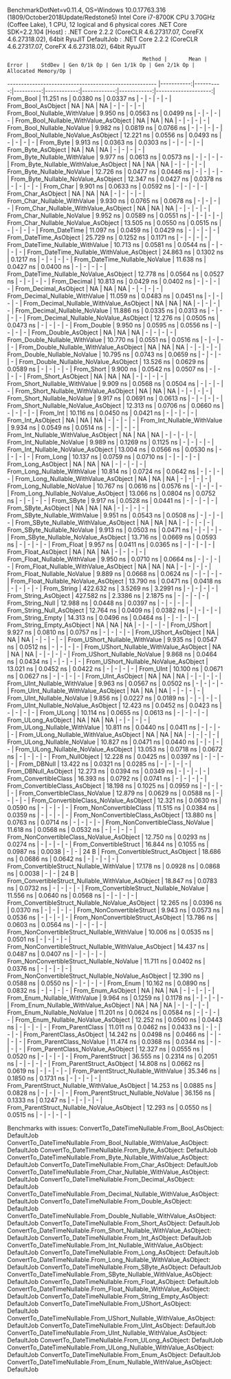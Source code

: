 
BenchmarkDotNet=v0.11.4, OS=Windows 10.0.17763.316 (1809/October2018Update/Redstone5)
Intel Core i7-8700K CPU 3.70GHz (Coffee Lake), 1 CPU, 12 logical and 6 physical cores
.NET Core SDK=2.2.104
  [Host]     : .NET Core 2.2.2 (CoreCLR 4.6.27317.07, CoreFX 4.6.27318.02), 64bit RyuJIT
  DefaultJob : .NET Core 2.2.2 (CoreCLR 4.6.27317.07, CoreFX 4.6.27318.02), 64bit RyuJIT


                                                Method |       Mean |     Error |    StdDev | Gen 0/1k Op | Gen 1/1k Op | Gen 2/1k Op | Allocated Memory/Op |
------------------------------------------------------ |-----------:|----------:|----------:|------------:|------------:|------------:|--------------------:|
                                             From_Bool |  11.251 ns | 0.0380 ns | 0.0337 ns |           - |           - |           - |                   - |
                                    From_Bool_AsObject |         NA |        NA |        NA |           - |           - |           - |                   - |
                          From_Bool_Nullable_WithValue |   9.950 ns | 0.0563 ns | 0.0499 ns |           - |           - |           - |                   - |
                 From_Bool_Nullable_WithValue_AsObject |         NA |        NA |        NA |           - |           - |           - |                   - |
                            From_Bool_Nullable_NoValue |   9.982 ns | 0.0819 ns | 0.0766 ns |           - |           - |           - |                   - |
                   From_Bool_Nullable_NoValue_AsObject |  12.221 ns | 0.0556 ns | 0.0493 ns |           - |           - |           - |                   - |
                                             From_Byte |   9.913 ns | 0.0363 ns | 0.0303 ns |           - |           - |           - |                   - |
                                    From_Byte_AsObject |         NA |        NA |        NA |           - |           - |           - |                   - |
                          From_Byte_Nullable_WithValue |   9.977 ns | 0.0613 ns | 0.0573 ns |           - |           - |           - |                   - |
                 From_Byte_Nullable_WithValue_AsObject |         NA |        NA |        NA |           - |           - |           - |                   - |
                            From_Byte_Nullable_NoValue |  12.726 ns | 0.0477 ns | 0.0446 ns |           - |           - |           - |                   - |
                   From_Byte_Nullable_NoValue_AsObject |  12.347 ns | 0.0427 ns | 0.0378 ns |           - |           - |           - |                   - |
                                             From_Char |   9.901 ns | 0.0633 ns | 0.0592 ns |           - |           - |           - |                   - |
                                    From_Char_AsObject |         NA |        NA |        NA |           - |           - |           - |                   - |
                          From_Char_Nullable_WithValue |   9.930 ns | 0.0765 ns | 0.0678 ns |           - |           - |           - |                   - |
                 From_Char_Nullable_WithValue_AsObject |         NA |        NA |        NA |           - |           - |           - |                   - |
                            From_Char_Nullable_NoValue |   9.952 ns | 0.0589 ns | 0.0551 ns |           - |           - |           - |                   - |
                   From_Char_Nullable_NoValue_AsObject |  13.505 ns | 0.0550 ns | 0.0515 ns |           - |           - |           - |                   - |
                                         From_DateTime |  11.097 ns | 0.0459 ns | 0.0429 ns |           - |           - |           - |                   - |
                                From_DateTime_AsObject |  25.729 ns | 0.1252 ns | 0.1171 ns |           - |           - |           - |                   - |
                      From_DateTime_Nullable_WithValue |  10.713 ns | 0.0581 ns | 0.0544 ns |           - |           - |           - |                   - |
             From_DateTime_Nullable_WithValue_AsObject |  24.863 ns | 0.1302 ns | 0.1217 ns |           - |           - |           - |                   - |
                        From_DateTime_Nullable_NoValue |  11.638 ns | 0.0427 ns | 0.0400 ns |           - |           - |           - |                   - |
               From_DateTime_Nullable_NoValue_AsObject |  12.778 ns | 0.0564 ns | 0.0527 ns |           - |           - |           - |                   - |
                                          From_Decimal |  10.813 ns | 0.0429 ns | 0.0402 ns |           - |           - |           - |                   - |
                                 From_Decimal_AsObject |         NA |        NA |        NA |           - |           - |           - |                   - |
                       From_Decimal_Nullable_WithValue |  11.059 ns | 0.0483 ns | 0.0451 ns |           - |           - |           - |                   - |
              From_Decimal_Nullable_WithValue_AsObject |         NA |        NA |        NA |           - |           - |           - |                   - |
                         From_Decimal_Nullable_NoValue |  11.886 ns | 0.0335 ns | 0.0313 ns |           - |           - |           - |                   - |
                From_Decimal_Nullable_NoValue_AsObject |  12.276 ns | 0.0505 ns | 0.0473 ns |           - |           - |           - |                   - |
                                           From_Double |   9.950 ns | 0.0595 ns | 0.0556 ns |           - |           - |           - |                   - |
                                  From_Double_AsObject |         NA |        NA |        NA |           - |           - |           - |                   - |
                        From_Double_Nullable_WithValue |  10.770 ns | 0.0551 ns | 0.0516 ns |           - |           - |           - |                   - |
               From_Double_Nullable_WithValue_AsObject |         NA |        NA |        NA |           - |           - |           - |                   - |
                          From_Double_Nullable_NoValue |  10.795 ns | 0.0743 ns | 0.0659 ns |           - |           - |           - |                   - |
                 From_Double_Nullable_NoValue_AsObject |  13.526 ns | 0.0629 ns | 0.0589 ns |           - |           - |           - |                   - |
                                            From_Short |   9.900 ns | 0.0542 ns | 0.0507 ns |           - |           - |           - |                   - |
                                   From_Short_AsObject |         NA |        NA |        NA |           - |           - |           - |                   - |
                         From_Short_Nullable_WithValue |   9.909 ns | 0.0568 ns | 0.0504 ns |           - |           - |           - |                   - |
                From_Short_Nullable_WithValue_AsObject |         NA |        NA |        NA |           - |           - |           - |                   - |
                           From_Short_Nullable_NoValue |   9.917 ns | 0.0691 ns | 0.0613 ns |           - |           - |           - |                   - |
                  From_Short_Nullable_NoValue_AsObject |  12.313 ns | 0.0706 ns | 0.0660 ns |           - |           - |           - |                   - |
                                              From_Int |  10.116 ns | 0.0450 ns | 0.0421 ns |           - |           - |           - |                   - |
                                     From_Int_AsObject |         NA |        NA |        NA |           - |           - |           - |                   - |
                           From_Int_Nullable_WithValue |   9.934 ns | 0.0549 ns | 0.0514 ns |           - |           - |           - |                   - |
                  From_Int_Nullable_WithValue_AsObject |         NA |        NA |        NA |           - |           - |           - |                   - |
                             From_Int_Nullable_NoValue |   9.989 ns | 0.1269 ns | 0.1125 ns |           - |           - |           - |                   - |
                    From_Int_Nullable_NoValue_AsObject |  13.004 ns | 0.0566 ns | 0.0530 ns |           - |           - |           - |                   - |
                                             From_Long |  10.137 ns | 0.0759 ns | 0.0710 ns |           - |           - |           - |                   - |
                                    From_Long_AsObject |         NA |        NA |        NA |           - |           - |           - |                   - |
                          From_Long_Nullable_WithValue |  10.814 ns | 0.0724 ns | 0.0642 ns |           - |           - |           - |                   - |
                 From_Long_Nullable_WithValue_AsObject |         NA |        NA |        NA |           - |           - |           - |                   - |
                            From_Long_Nullable_NoValue |  10.767 ns | 0.0616 ns | 0.0576 ns |           - |           - |           - |                   - |
                   From_Long_Nullable_NoValue_AsObject |  13.066 ns | 0.0804 ns | 0.0752 ns |           - |           - |           - |                   - |
                                            From_SByte |   9.917 ns | 0.0528 ns | 0.0441 ns |           - |           - |           - |                   - |
                                   From_SByte_AsObject |         NA |        NA |        NA |           - |           - |           - |                   - |
                         From_SByte_Nullable_WithValue |   9.951 ns | 0.0543 ns | 0.0508 ns |           - |           - |           - |                   - |
                From_SByte_Nullable_WithValue_AsObject |         NA |        NA |        NA |           - |           - |           - |                   - |
                           From_SByte_Nullable_NoValue |   9.913 ns | 0.0503 ns | 0.0471 ns |           - |           - |           - |                   - |
                  From_SByte_Nullable_NoValue_AsObject |  13.716 ns | 0.0669 ns | 0.0593 ns |           - |           - |           - |                   - |
                                            From_Float |   9.957 ns | 0.0411 ns | 0.0365 ns |           - |           - |           - |                   - |
                                   From_Float_AsObject |         NA |        NA |        NA |           - |           - |           - |                   - |
                         From_Float_Nullable_WithValue |   9.950 ns | 0.0710 ns | 0.0664 ns |           - |           - |           - |                   - |
                From_Float_Nullable_WithValue_AsObject |         NA |        NA |        NA |           - |           - |           - |                   - |
                           From_Float_Nullable_NoValue |   9.889 ns | 0.0668 ns | 0.0624 ns |           - |           - |           - |                   - |
                  From_Float_Nullable_NoValue_AsObject |  13.790 ns | 0.0471 ns | 0.0418 ns |           - |           - |           - |                   - |
                                           From_String | 422.632 ns | 3.5269 ns | 3.2991 ns |           - |           - |           - |                   - |
                                  From_String_AsObject | 427.582 ns | 2.3386 ns | 2.1875 ns |           - |           - |           - |                   - |
                                      From_String_Null |  12.988 ns | 0.0448 ns | 0.0397 ns |           - |           - |           - |                   - |
                             From_String_Null_AsObject |  12.764 ns | 0.0409 ns | 0.0382 ns |           - |           - |           - |                   - |
                                     From_String_Empty |  14.313 ns | 0.0496 ns | 0.0464 ns |           - |           - |           - |                   - |
                            From_String_Empty_AsObject |         NA |        NA |        NA |           - |           - |           - |                   - |
                                           From_UShort |   9.927 ns | 0.0810 ns | 0.0757 ns |           - |           - |           - |                   - |
                                  From_UShort_AsObject |         NA |        NA |        NA |           - |           - |           - |                   - |
                        From_UShort_Nullable_WithValue |   9.935 ns | 0.0547 ns | 0.0512 ns |           - |           - |           - |                   - |
               From_UShort_Nullable_WithValue_AsObject |         NA |        NA |        NA |           - |           - |           - |                   - |
                          From_UShort_Nullable_NoValue |   9.868 ns | 0.0464 ns | 0.0434 ns |           - |           - |           - |                   - |
                 From_UShort_Nullable_NoValue_AsObject |  13.021 ns | 0.0452 ns | 0.0422 ns |           - |           - |           - |                   - |
                                             From_UInt |  10.100 ns | 0.0671 ns | 0.0627 ns |           - |           - |           - |                   - |
                                    From_UInt_AsObject |         NA |        NA |        NA |           - |           - |           - |                   - |
                          From_UInt_Nullable_WithValue |   9.963 ns | 0.0567 ns | 0.0502 ns |           - |           - |           - |                   - |
                 From_UInt_Nullable_WithValue_AsObject |         NA |        NA |        NA |           - |           - |           - |                   - |
                            From_UInt_Nullable_NoValue |   9.856 ns | 0.0227 ns | 0.0189 ns |           - |           - |           - |                   - |
                   From_UInt_Nullable_NoValue_AsObject |  12.423 ns | 0.0452 ns | 0.0423 ns |           - |           - |           - |                   - |
                                            From_ULong |  10.114 ns | 0.0655 ns | 0.0613 ns |           - |           - |           - |                   - |
                                   From_ULong_AsObject |         NA |        NA |        NA |           - |           - |           - |                   - |
                         From_ULong_Nullable_WithValue |  10.811 ns | 0.0440 ns | 0.0411 ns |           - |           - |           - |                   - |
                From_ULong_Nullable_WithValue_AsObject |         NA |        NA |        NA |           - |           - |           - |                   - |
                           From_ULong_Nullable_NoValue |  10.827 ns | 0.0471 ns | 0.0440 ns |           - |           - |           - |                   - |
                  From_ULong_Nullable_NoValue_AsObject |  13.053 ns | 0.0718 ns | 0.0672 ns |           - |           - |           - |                   - |
                                       From_NullObject |  12.228 ns | 0.0425 ns | 0.0397 ns |           - |           - |           - |                   - |
                                           From_DBNull |  13.422 ns | 0.0321 ns | 0.0285 ns |           - |           - |           - |                   - |
                                  From_DBNull_AsObject |  12.273 ns | 0.0394 ns | 0.0349 ns |           - |           - |           - |                   - |
                                 From_ConvertibleClass |  16.393 ns | 0.0792 ns | 0.0741 ns |           - |           - |           - |                   - |
                        From_ConvertibleClass_AsObject |  18.198 ns | 0.1025 ns | 0.0959 ns |           - |           - |           - |                   - |
                         From_ConvertibleClass_NoValue |  12.879 ns | 0.0629 ns | 0.0588 ns |           - |           - |           - |                   - |
                From_ConvertibleClass_NoValue_AsObject |  12.321 ns | 0.0630 ns | 0.0590 ns |           - |           - |           - |                   - |
                              From_NonConvertibleClass |  11.515 ns | 0.0384 ns | 0.0359 ns |           - |           - |           - |                   - |
                     From_NonConvertibleClass_AsObject |  13.880 ns | 0.0763 ns | 0.0714 ns |           - |           - |           - |                   - |
                      From_NonConvertibleClass_NoValue |  11.618 ns | 0.0568 ns | 0.0532 ns |           - |           - |           - |                   - |
             From_NonConvertibleClass_NoValue_AsObject |  12.750 ns | 0.0293 ns | 0.0274 ns |           - |           - |           - |                   - |
                                From_ConvertibleStruct |  16.844 ns | 0.1055 ns | 0.0987 ns |      0.0038 |           - |           - |                24 B |
                       From_ConvertibleStruct_AsObject |  18.686 ns | 0.0686 ns | 0.0642 ns |           - |           - |           - |                   - |
             From_ConvertibleStruct_Nullable_WithValue |  17.178 ns | 0.0928 ns | 0.0868 ns |      0.0038 |           - |           - |                24 B |
    From_ConvertibleStruct_Nullable_WithValue_AsObject |  18.847 ns | 0.0783 ns | 0.0732 ns |           - |           - |           - |                   - |
               From_ConvertibleStruct_Nullable_NoValue |  11.556 ns | 0.0640 ns | 0.0568 ns |           - |           - |           - |                   - |
      From_ConvertibleStruct_Nullable_NoValue_AsObject |  12.265 ns | 0.0396 ns | 0.0370 ns |           - |           - |           - |                   - |
                             From_NonConvertibleStruct |   9.943 ns | 0.0573 ns | 0.0536 ns |           - |           - |           - |                   - |
                    From_NonConvertibleStruct_AsObject |  13.786 ns | 0.0603 ns | 0.0564 ns |           - |           - |           - |                   - |
          From_NonConvertibleStruct_Nullable_WithValue |  10.006 ns | 0.0535 ns | 0.0501 ns |           - |           - |           - |                   - |
 From_NonConvertibleStruct_Nullable_WithValue_AsObject |  14.437 ns | 0.0487 ns | 0.0407 ns |           - |           - |           - |                   - |
            From_NonConvertibleStruct_Nullable_NoValue |  11.711 ns | 0.0402 ns | 0.0376 ns |           - |           - |           - |                   - |
   From_NonConvertibleStruct_Nullable_NoValue_AsObject |  12.390 ns | 0.0588 ns | 0.0550 ns |           - |           - |           - |                   - |
                                             From_Enum |  10.162 ns | 0.0890 ns | 0.0832 ns |           - |           - |           - |                   - |
                                    From_Enum_AsObject |         NA |        NA |        NA |           - |           - |           - |                   - |
                          From_Enum_Nullable_WithValue |   9.964 ns | 0.1259 ns | 0.1178 ns |           - |           - |           - |                   - |
                 From_Enum_Nullable_WithValue_AsObject |         NA |        NA |        NA |           - |           - |           - |                   - |
                            From_Enum_Nullable_NoValue |  11.201 ns | 0.0624 ns | 0.0584 ns |           - |           - |           - |                   - |
                   From_Enum_Nullable_NoValue_AsObject |  12.252 ns | 0.0500 ns | 0.0443 ns |           - |           - |           - |                   - |
                                      From_ParentClass |  11.011 ns | 0.0462 ns | 0.0433 ns |           - |           - |           - |                   - |
                             From_ParentClass_AsObject |  14.242 ns | 0.0498 ns | 0.0466 ns |           - |           - |           - |                   - |
                              From_ParentClass_NoValue |  11.474 ns | 0.0368 ns | 0.0344 ns |           - |           - |           - |                   - |
                     From_ParentClass_NoValue_AsObject |  12.327 ns | 0.0555 ns | 0.0520 ns |           - |           - |           - |                   - |
                                     From_ParentStruct |  36.555 ns | 0.2314 ns | 0.2051 ns |           - |           - |           - |                   - |
                            From_ParentStruct_AsObject |  14.808 ns | 0.0662 ns | 0.0619 ns |           - |           - |           - |                   - |
                  From_ParentStruct_Nullable_WithValue |  35.346 ns | 0.1850 ns | 0.1731 ns |           - |           - |           - |                   - |
         From_ParentStruct_Nullable_WithValue_AsObject |  14.253 ns | 0.0885 ns | 0.0828 ns |           - |           - |           - |                   - |
                    From_ParentStruct_Nullable_NoValue |  36.156 ns | 0.1333 ns | 0.1247 ns |           - |           - |           - |                   - |
           From_ParentStruct_Nullable_NoValue_AsObject |  12.293 ns | 0.0550 ns | 0.0515 ns |           - |           - |           - |                   - |

Benchmarks with issues:
  ConvertTo_DateTimeNullable.From_Bool_AsObject: DefaultJob
  ConvertTo_DateTimeNullable.From_Bool_Nullable_WithValue_AsObject: DefaultJob
  ConvertTo_DateTimeNullable.From_Byte_AsObject: DefaultJob
  ConvertTo_DateTimeNullable.From_Byte_Nullable_WithValue_AsObject: DefaultJob
  ConvertTo_DateTimeNullable.From_Char_AsObject: DefaultJob
  ConvertTo_DateTimeNullable.From_Char_Nullable_WithValue_AsObject: DefaultJob
  ConvertTo_DateTimeNullable.From_Decimal_AsObject: DefaultJob
  ConvertTo_DateTimeNullable.From_Decimal_Nullable_WithValue_AsObject: DefaultJob
  ConvertTo_DateTimeNullable.From_Double_AsObject: DefaultJob
  ConvertTo_DateTimeNullable.From_Double_Nullable_WithValue_AsObject: DefaultJob
  ConvertTo_DateTimeNullable.From_Short_AsObject: DefaultJob
  ConvertTo_DateTimeNullable.From_Short_Nullable_WithValue_AsObject: DefaultJob
  ConvertTo_DateTimeNullable.From_Int_AsObject: DefaultJob
  ConvertTo_DateTimeNullable.From_Int_Nullable_WithValue_AsObject: DefaultJob
  ConvertTo_DateTimeNullable.From_Long_AsObject: DefaultJob
  ConvertTo_DateTimeNullable.From_Long_Nullable_WithValue_AsObject: DefaultJob
  ConvertTo_DateTimeNullable.From_SByte_AsObject: DefaultJob
  ConvertTo_DateTimeNullable.From_SByte_Nullable_WithValue_AsObject: DefaultJob
  ConvertTo_DateTimeNullable.From_Float_AsObject: DefaultJob
  ConvertTo_DateTimeNullable.From_Float_Nullable_WithValue_AsObject: DefaultJob
  ConvertTo_DateTimeNullable.From_String_Empty_AsObject: DefaultJob
  ConvertTo_DateTimeNullable.From_UShort_AsObject: DefaultJob
  ConvertTo_DateTimeNullable.From_UShort_Nullable_WithValue_AsObject: DefaultJob
  ConvertTo_DateTimeNullable.From_UInt_AsObject: DefaultJob
  ConvertTo_DateTimeNullable.From_UInt_Nullable_WithValue_AsObject: DefaultJob
  ConvertTo_DateTimeNullable.From_ULong_AsObject: DefaultJob
  ConvertTo_DateTimeNullable.From_ULong_Nullable_WithValue_AsObject: DefaultJob
  ConvertTo_DateTimeNullable.From_Enum_AsObject: DefaultJob
  ConvertTo_DateTimeNullable.From_Enum_Nullable_WithValue_AsObject: DefaultJob
